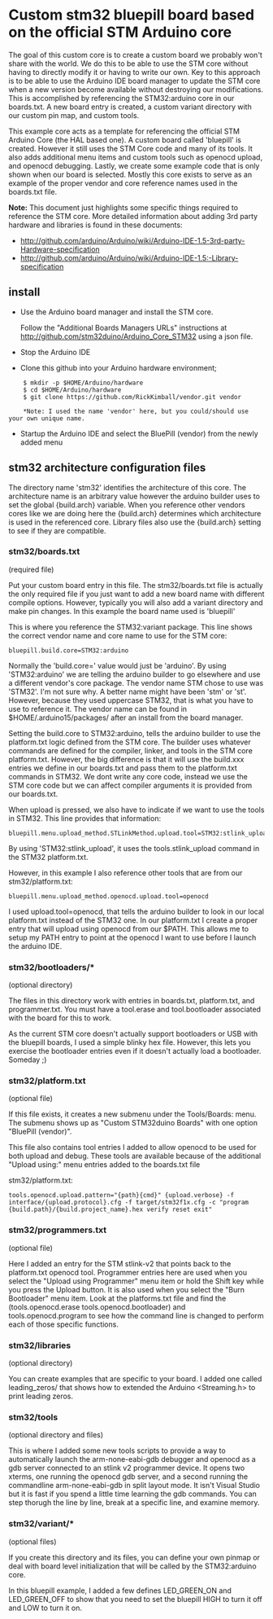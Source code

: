 # Custom stm32 bluepill board based on the official STM Arduino core


The goal of this custom core is to create a custom board we probably won't share with the world. We do this to be able to use the STM core without having to directly modify it or having to write our own. Key to this approach is to be able to use the Arduino IDE board manager to update the STM core when a new version become available without destroying our modifications.  This is accomplished by referencing the STM32:arduino core in our boards.txt. A new board entry is created, a custom variant directory with our custom pin map, and custom tools.

This example core acts as a template for referencing the official STM Arduino Core (the HAL based one).  A custom board called 'bluepill' is created. However it still uses the STM Core code and many of its tools. It also adds additional menu items and custom tools such as openocd upload, and openocd debugging. Lastly, we create some example code that is only shown when our board is selected.  Mostly this core exists to serve as an example of the proper vendor and core reference names used in the boards.txt file.

**Note:** This document just highlights some specific things required to reference the STM core. More detailed information about adding 3rd party hardware and libraries is found in these documents:

* http://github.com/arduino/Arduino/wiki/Arduino-IDE-1.5-3rd-party-Hardware-specification
* http://github.com/arduino/Arduino/wiki/Arduino-IDE-1.5:-Library-specification


## install

* Use the Arduino board manager and install the STM core.

    Follow the "Additional Boards Managers URLs" instructions at http://github.com/stm32duino/Arduino_Core_STM32 using a json file.

* Stop the Arduino IDE

- Clone this github into your Arduino hardware environment;

```
    $ mkdir -p $HOME/Arduino/hardware
    $ cd $HOME/Arduino/hardware
    $ git clone https://github.com/RickKimball/vendor.git vendor

    *Note: I used the name 'vendor' here, but you could/should use your own unique name.
```
* Startup the Arduino IDE and select the BluePill (vendor) from
the newly added menu

## stm32 architecture configuration files

The directory name 'stm32' identifies the architecture of this core.  The architecture name is an arbitrary value however the arduino builder uses to set the global {build.arch} variable.  When you reference other vendors cores like we are doing here the {build.arch} determines which architecture is used in the referenced core.  Library files also use the {build.arch} setting to see if they are compatible. 

### stm32/boards.txt

(required file)

Put your custom board entry in this file.  The stm32/boards.txt file is actually the only required file if you just want to add a new board name with different compile options. However, typically you will also add a variant directory and make pin changes.  In this example the board name used is 'bluepill'

This is where you reference the STM32:variant package. This line shows the correct vendor name and core name to use for the STM core:
```
bluepill.build.core=STM32:arduino
```
Normally the 'build.core=' value would just be 'arduino'. By using 'STM32:arduino' we are telling the arduino builder to go elsewhere and use a different vendor's core package.  The vendor name STM chose to use was 'STM32'. I'm not sure why. A better name might have been 'stm' or 'st'.  However, because they used uppercase STM32, that is what you have to use to reference it.  The vendor name can be found in $HOME/.arduino15/packages/ after an install from the board manager.

Setting the build.core to STM32:arduino, tells the arduino builder to use the platform.txt logic defined from the STM core. The builder uses whatever commands are defined for the compiler, linker, and tools in the STM core platform.txt. However, the big difference is that it will use the build.xxx entries we define in our boards.txt and pass them to the platform.txt commands in STM32.  We dont write any core code, instead we use the STM core code but we can affect compiler arguments it is provided from our boards.txt.

When upload is pressed, we also have to indicate if we want to use the tools in STM32. This line provides that information:

```
bluepill.menu.upload_method.STLinkMethod.upload.tool=STM32:stlink_upload
```
By using 'STM32:stlink_upload', it uses the tools.stlink_upload command in the STM32 platform.txt.

However, in this example I also reference other tools that are from our stm32/platform.txt:
```
bluepill.menu.upload_method.openocd.upload.tool=openocd
```
I used upload.tool=openocd, that tells the arduino builder to look in our local platform.txt instead of the STM32 one.  In our platform.txt I create a proper entry that will upload using openocd from our $PATH.  This allows me to setup my PATH entry to point at the openocd I want to use before I launch the arduino IDE.

### stm32/bootloaders/*

(optional directory)

The files in this directory work with entries in boards.txt, platform.txt, and programmer.txt. You must have a tool.erase and tool.bootloader associated with the board for this to work.

As the current STM core doesn't actually support bootloaders or USB with the bluepill boards, I used a simple blinky hex file. However, this lets you exercise the bootloader entries even if it doesn't actually load a bootloader. Someday ;)

### stm32/platform.txt

(optional file)

If this file exists, it creates a new submenu under the Tools/Boards: menu. The submenu shows up as "Custom STM32duino Boards" with one option "BluePill (vendor)".

This file also contains tool entries I added to allow openocd to be used for both upload and debug.  These tools are available because of the additional "Upload using:" menu entries added to the boards.txt file

stm32/platform.txt:
```
tools.openocd.upload.pattern="{path}{cmd}" {upload.verbose} -f interface/{upload.protocol}.cfg -f target/stm32f1x.cfg -c "program {build.path}/{build.project_name}.hex verify reset exit"
```
### stm32/programmers.txt

(optional file)

Here I added an entry for the STM stlink-v2 that points back to the platform.txt openocd tool. Programmer entries here are used when you select the "Upload using Programmer" menu item or hold the Shift key while you press the Upload button. It is also used when you select the "Burn Bootloader" menu item.  Look at the platforms.txt file and find the (tools.openocd.erase tools.openocd.bootloader) and tools.openocd.program to see how the command line is changed to perform each of those specific functions.

### stm32/libraries

(optional directory)

You can create examples that are specific to your board. I added one called leading_zeros/ that shows how to extended the Arduino <Streaming.h> to print leading zeros.

### stm32/tools

(optional directory and files)

This is where I added some new tools scripts to provide a way to automatically launch the arm-none-eabi-gdb debugger and openocd as a gdb server connected to an stlink v2 programmer device.  It opens two xterms, one running the openocd gdb server, and a second running the commandline arm-none-eabi-gdb in split layout mode.  It isn't Visual Studio but it is fast if you spend a little time learning the gdb commands.  You can step thorugh the line by line, break at a specific line, and examine memory.

### stm32/variant/*

(optional files)

If you create this directory and its files, you can define your own pinmap or deal with board level initialization that will be called by the STM32:arduino core.

In this bluepill example, I added a few defines LED_GREEN_ON and LED_GREEN_OFF to show that you need to set the bluepill HIGH to turn it off and LOW to turn it on.
